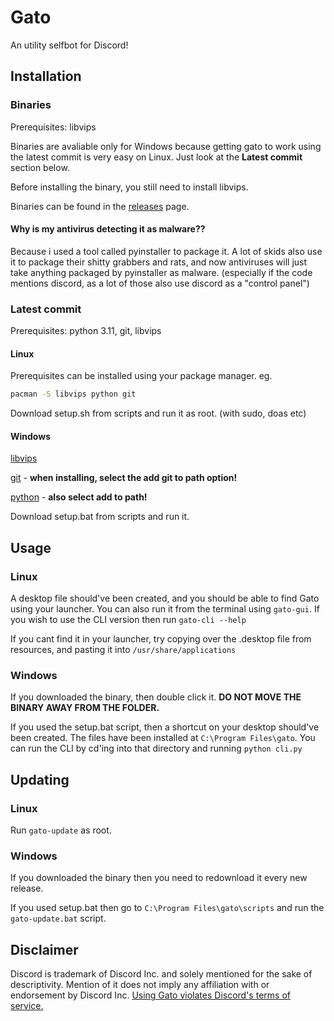 #   Gato

An utility selfbot for Discord!

## Installation

### Binaries
Prerequisites: libvips

Binaries are avaliable only for Windows because getting gato to work using the latest commit is very easy on Linux. Just look at the **Latest commit** section below.

Before installing the binary, you still need to install libvips.

Binaries can be found in the [releases](https://github.com/s-liwka/gato/releases) page.

#### Why is my antivirus detecting it as malware??

Because i used a tool called pyinstaller to package it. A lot of skids also use it to package their shitty grabbers and rats, and now antiviruses will just take anything packaged by pyinstaller as malware. (especially if the code mentions discord, as a lot of those also use discord as a "control panel")


### Latest commit
Prerequisites: python 3.11, git, libvips


#### Linux

Prerequisites can be installed using your package manager. eg.
```sh
pacman -S libvips python git
```

Download setup.sh from scripts and run it as root. (with sudo, doas etc)

#### Windows

[libvips](https://www.libvips.org/install.html)

[git](https://git-scm.com/download/win) - **when installing, select the add git to path option!**

[python](https://www.python.org/downloads/) - **also select add to path!**

Download setup.bat from scripts and run it.

## Usage

### Linux

A desktop file should've been created, and you should be able to find Gato using your launcher.
You can also run it from the terminal using `gato-gui`. If you wish to use the CLI version then run `gato-cli --help`

If you cant find it in your launcher, try copying over the .desktop file from resources, and pasting it into `/usr/share/applications`

### Windows

If you downloaded the binary, then double click it. **DO NOT MOVE THE BINARY AWAY FROM THE FOLDER.**

If you used the setup.bat script, then a shortcut on your desktop should've been created. The files have been installed at `C:\Program Files\gato`. You can run the CLI by cd'ing into that directory and running `python cli.py`


## Updating

### Linux

Run `gato-update` as root.

### Windows

If you downloaded the binary then you need to redownload it every new release.

If you used setup.bat then go to `C:\Program Files\gato\scripts` and run the `gato-update.bat` script.

## Disclaimer

Discord is trademark of Discord Inc. and solely mentioned for the sake of descriptivity. Mention of it does not imply any affiliation with or endorsement by Discord Inc.
[Using Gato violates Discord's terms of service.](https://support.discord.com/hc/en-us/articles/115002192352-Automated-user-accounts-self-bots)
